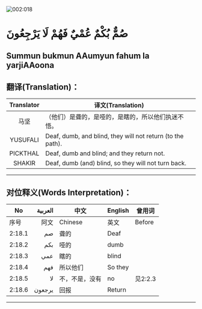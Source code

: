![002:018](http://upload-images.jianshu.io/upload_images/4780036-3d53c0e226223b06.gif?imageMogr2/auto-orient/strip)

#  صُمٌّ بُكْمٌ عُمْيٌ فَهُمْ لَا يَرْجِعُونَ 

## Summun bukmun AAumyun fahum la yarjiAAoona

## 翻译(Translation)：

| Translator | 译文(Translation)                                          |
| :--------: | ---------------------------------------------------------- |
|    马坚    | （他们）是聋的，是哑的，是瞎的，所以他们执迷不悟。         |
|  YUSUFALI  | Deaf, dumb, and blind, they will not return (to the path). |
|  PICKTHAL  | Deaf, dumb and blind; and they return not.                 |
|   SHAKIR   | Deaf, dumb (and) blind, so they will not turn back.        |

---

## 对位释义(Words Interpretation)：

| No     | العربية | 中文           | English       | 曾用词  |
| ------ | ------:| -------------- | ------------- | ------- |
| 序号   |    阿文 | Chinese        | 英文          | Before  |
| 2:18.1 |      صم | 聋的           | Deaf          |         |
| 2:18.2 |     بكم | 哑的           | dumb          |         |
| 2:18.3 |     عمي | 瞎的           | blind         |         |
| 2:18.4 |     فهم | 所以他们 | So they |         |
| 2:18.5 |      لا | 不，不是，没有 | no            | 见2:2.3 |
| 2:18.6 |  يرجعون | 回报           | Return        |         |

---
